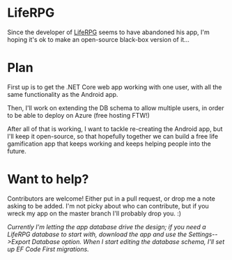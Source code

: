 # LifeRPG
Since the developer of [LifeRPG](https://play.google.com/store/apps/details?id=com.jayvant.liferpgmissions&hl=en_US) seems to have abandoned his app, I'm hoping it's ok to make an open-source black-box version of it...

# Plan
First up is to get the .NET Core web app working with one user, with all the same functionality as the Android app.

Then, I'll work on extending the DB schema to allow multiple users, in order to be able to deploy on Azure (free hosting FTW!)

After all of that is working, I want to tackle re-creating the Android app, but I'll keep it open-source, so that hopefully together we can build a free life gamification app that keeps working and keeps helping people into the future.

# Want to help?
Contributors are welcome!  Either put in a pull request, or drop me a note asking to be added.  I'm not picky about who can contribute, but if you wreck my app on the master branch I'll probably drop you. :)

_Currently I'm letting the app database drive the design; if you need a LifeRPG database to start with, download the app and use the Settings-->Export Database option.  When I start editing the database schema, I'll set up EF Code First migrations._